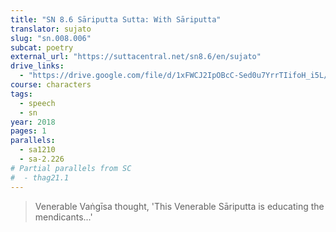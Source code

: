```yaml
---
title: "SN 8.6 Sāriputta Sutta: With Sāriputta"
translator: sujato
slug: "sn.008.006"
subcat: poetry
external_url: "https://suttacentral.net/sn8.6/en/sujato"
drive_links:
  - "https://drive.google.com/file/d/1xFWCJ2IpOBcC-Sed0u7YrrTIifoH_i5L/view?usp=drivesdk"
course: characters
tags:
  - speech
  - sn
year: 2018
pages: 1
parallels:
  - sa1210
  - sa-2.226
# Partial parallels from SC
#  - thag21.1
---
```


> Venerable Vaṅgīsa thought, 'This Venerable Sāriputta is educating the mendicants...'

<!---->
